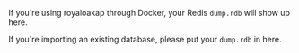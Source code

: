 If you're using royaloakap through Docker, your Redis `dump.rdb` will show up here.

If you're importing an existing database, please put your `dump.rdb` in here.
